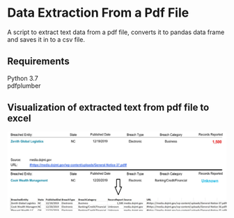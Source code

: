 # Data Extraction From a Pdf File
A script to extract text data from a pdf file, converts it to pandas data frame and saves it in to a csv file.

## Requirements
  Python 3.7  
  pdfplumber
  
## Visualization of extracted text from pdf file to excel
![alt text](readme.jpg)
